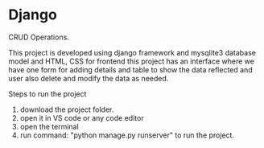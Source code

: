 # Django
CRUD Operations.

This project is developed using django framework and mysqlite3 database model and HTML, CSS for frontend
this project has an interface where we have one form for adding details and table
to show the data reflected and user also delete and modify the data as needed.

Steps to run the project
1. download the project folder.
2. open it in VS code or any code editor
3. open the terminal
4. run command: "python manage.py runserver" to run the project.
